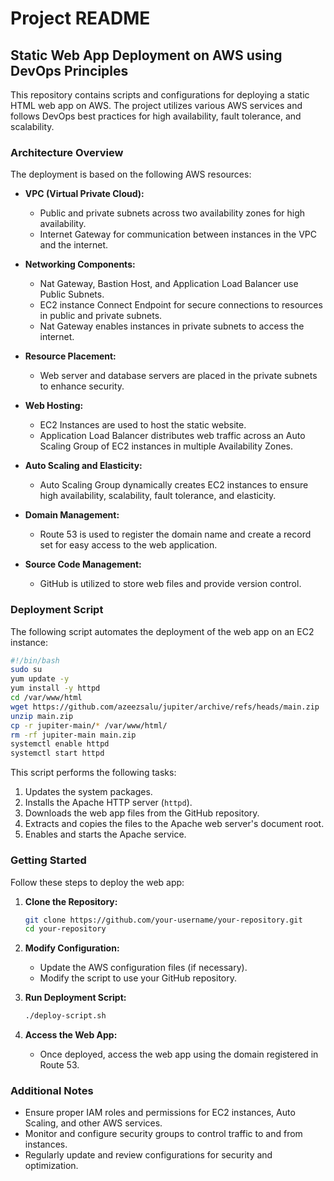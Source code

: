 # Project README

## Static Web App Deployment on AWS using DevOps Principles

This repository contains scripts and configurations for deploying a static HTML web app on AWS. The project utilizes various AWS services and follows DevOps best practices for high availability, fault tolerance, and scalability.

### Architecture Overview

The deployment is based on the following AWS resources:

- **VPC (Virtual Private Cloud):**
  - Public and private subnets across two availability zones for high availability.
  - Internet Gateway for communication between instances in the VPC and the internet.

- **Networking Components:**
  - Nat Gateway, Bastion Host, and Application Load Balancer use Public Subnets.
  - EC2 instance Connect Endpoint for secure connections to resources in public and private subnets.
  - Nat Gateway enables instances in private subnets to access the internet.

- **Resource Placement:**
  - Web server and database servers are placed in the private subnets to enhance security.

- **Web Hosting:**
  - EC2 Instances are used to host the static website.
  - Application Load Balancer distributes web traffic across an Auto Scaling Group of EC2 instances in multiple Availability Zones.

- **Auto Scaling and Elasticity:**
  - Auto Scaling Group dynamically creates EC2 instances to ensure high availability, scalability, fault tolerance, and elasticity.

- **Domain Management:**
  - Route 53 is used to register the domain name and create a record set for easy access to the web application.

- **Source Code Management:**
  - GitHub is utilized to store web files and provide version control.

### Deployment Script

The following script automates the deployment of the web app on an EC2 instance:

```bash
#!/bin/bash
sudo su
yum update -y
yum install -y httpd
cd /var/www/html
wget https://github.com/azeezsalu/jupiter/archive/refs/heads/main.zip
unzip main.zip
cp -r jupiter-main/* /var/www/html/
rm -rf jupiter-main main.zip
systemctl enable httpd 
systemctl start httpd
```

This script performs the following tasks:

1. Updates the system packages.
2. Installs the Apache HTTP server (`httpd`).
3. Downloads the web app files from the GitHub repository.
4. Extracts and copies the files to the Apache web server's document root.
5. Enables and starts the Apache service.

### Getting Started

Follow these steps to deploy the web app:

1. **Clone the Repository:**
   ```bash
   git clone https://github.com/your-username/your-repository.git
   cd your-repository
   ```

2. **Modify Configuration:**
   - Update the AWS configuration files (if necessary).
   - Modify the script to use your GitHub repository.

3. **Run Deployment Script:**
   ```bash
   ./deploy-script.sh
   ```

4. **Access the Web App:**
   - Once deployed, access the web app using the domain registered in Route 53.

### Additional Notes

- Ensure proper IAM roles and permissions for EC2 instances, Auto Scaling, and other AWS services.
- Monitor and configure security groups to control traffic to and from instances.
- Regularly update and review configurations for security and optimization.

